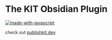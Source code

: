 # The KIT Obsidian Plugin

[![made-with-javascript](https://img.shields.io/badge/obsidiankit-1.0.1-%3Ccolor%3E.svg)](https://github.com/publishkit/obsidian/releases/tag/1.0.1)

check out [publishkit.dev](https://publishkit.dev)
